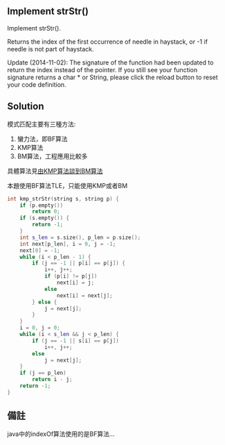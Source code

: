 ## Implement strStr()

Implement strStr().

Returns the index of the first occurrence of needle in haystack, or -1 if needle is not part of haystack.

Update (2014-11-02):
The signature of the function had been updated to return the index instead of the pointer. If you still see your function signature returns a char * or String, please click the reload button  to reset your code definition.

## Solution

模式匹配主要有三種方法:

1. 蠻力法，即BF算法
2. KMP算法
3. BM算法，工程應用比較多

具體算法見[由KMP算法談到BM算法](http://blog.csdn.net/v_JULY_v/article/details/6545192)

本題使用BF算法TLE，只能使用KMP或者BM

```cpp
int kmp_strStr(string s, string p) {
	if (p.empty())
		return 0;
	if (s.empty()) {
		return -1;
	}
	int s_len = s.size(), p_len = p.size();
	int next[p_len], i = 0, j = -1;
	next[0] = -1;
	while (i < p_len - 1) {
		if (j == -1 || p[i] == p[j]) {
			i++, j++;
			if (p[i] != p[j])
				next[i] = j;
			else
				next[i] = next[j];
		} else {
			j = next[j];
		}
	}
	i = 0, j = 0;
	while (i < s_len && j < p_len) {
		if (j == -1 || s[i] == p[j])
			i++, j++;
		else
			j = next[j];
	}
	if (j == p_len)
		return i - j;
	return -1;
}
```

## 備註

java中的indexOf算法使用的是BF算法...
